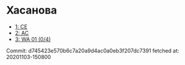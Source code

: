 # Хасанова
- [1: CE](1.md)
- [2: AC](2.md)
- [3: WA 01 (0/4)](3.md)

Commit: d745423e570b6c7a20a9d4ac0a0eb3f207dc7391
 fetched at: 20201103-150800
